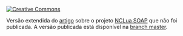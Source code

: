 [![Creative Commons](https://img.shields.io/badge/license-CC--BY--NC--ND%204.0-orange.svg?style=flat-square)](http://creativecommons.org/licenses/by-nc-nd/4.0/)

Versão extendida do [artigo](artigo-nclua-soap.pdf) sobre o projeto [NCLua SOAP](https://github.com/manoelcampos/NCLuaSOAP/) que não foi publicada.
A versão publicada está disponível na [branch master](https://github.com/manoelcampos/dissertacao-mestrado).